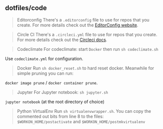 ## dotfiles/code

> Editorconfig
There's a `.editorconfig` file to use for repos that you create. For more details check out the [EditorConfig website](http://editorconfig.org/).

> Circle CI
There's a `.circleci.yml` file to use for repos that you create. For more details check out the [Circleci docs](https://circleci.com/docs/2.0/).

> Codeclimate
For codeclimate: start `Docker` then run `sh codeclimate.sh`

Use `codeclimate.yml` for configuration.

> Docker
Run `sh docker_reset.sh` to hard reset docker. Meanwhile for simple pruning you can run:

`docker image prune` / `docker container prune`.

> Jupyter
For Jupyter notebook: `sh jupyter.sh`

`jupyter notebook` (at the root directory of choice)

> Python VirtualEnv
Run `sh virtualenvwrapper.sh`. You can copy the commented out bits from line 8 to the files: `$WORKON_HOME/postactivate` and `$WORKON_HOME/postmkvirtualenv`

